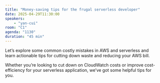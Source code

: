 ```yaml
---
title: "Money-saving tips for the frugal serverless developer"
date: 2025-04-29T11:30:00
speakers:
    - "yan-cui"
room: "C1"
agenda: "1130"
duration: "45 min"
---
```


Let’s explore some common costly mistakes in AWS and serverless and learn actionable tips for cutting down waste and reducing your AWS bill.

Whether you’re looking to cut down on CloudWatch costs or improve cost-efficiency for your serverless application, we’ve got some helpful tips for you.
